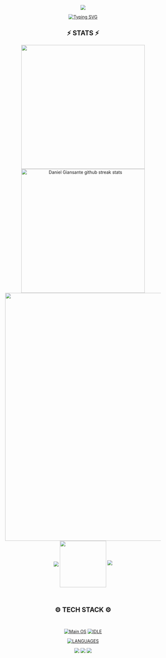 <p align="center">
<img src="https://capsule-render.vercel.app/api?type=waving&height=300&color=gradient&text=HI%20THERE!&fontSize=90&fontAlign=50&fontAlignY=30&desc=I%20am%20Daniel%20Giansante!&section=header&animation=twinkling&textBg=false">
</p>

<p align="center"> <a href="https://git.io/typing-svg"><img src="https://readme-typing-svg.demolab.com?font=Orbitron&pause=1000&width=435&lines=Welcome+to+my+Github+Profile+Page!" alt="Typing SVG" /></a> </p>

<h2 align="center">⚡ STATS ⚡</h2>

<p align="center">
<img align="center" width="400" src="https://github-readme-stats.vercel.app/api?username=DanielGiansante&show_icons=true&theme=github_dark&&hide_border=true"> 
<img align="center" width="400" src="https://github-readme-streak-stats.herokuapp.com/?user=DanielGiansante&theme=github-dark&hide_border=true&date_format=M%20j%5B%2C%20Y%5D" alt="Daniel Giansante github streak stats"> 
<img align="center" width="800" src="https://github-profile-summary-cards.vercel.app/api/cards/profile-details?username=DanielGiansante&theme=github_dark&show_icons=true&bg_color=0111111"> 
<img align="center" src="https://github-profile-trophy.vercel.app/?username=DanielGiansante&theme=onedark&no-frame=False&row=1&&margin-w=20&no-bg=true">
<img align="center" width="150" src="https://komarev.com/ghpvc/?username=DanielGiansante&label=PROFILE+VIEWS&style=flat-square"> 
<img src="https://github.com/DanielGiansante/DanielGiansante/blob/output/github-contribution-grid-snake.svg">
</p>


<br> <h2 align="center">⚙️ TECH STACK ⚙️ </h2>
<br> <p align="center"> 
[![Main OS](https://img.shields.io/badge/OS-Windows_11-informational?style=flat&logo=Microsoft&logoColor=blue&color=1bdce3)](https://www.microsoft.com/en-us/windows?wa=wsignin1.0)
[![IDLE](https://img.shields.io/badge/IDLE-VS_Code-informational?style=flat&logo=VisualStudioCode&logoColor=lightblue&color=blue)](https://code.visualstudio.com/)

</p>

<div align="center">
  <a href="https://github-readme-tech-stack.vercel.app">
    <img src="https://github-readme-tech-stack.vercel.app/api/cards?title=LANGUAGES&align=center&titleAlign=center&fontSize=20&lineCount=2&theme=dracula&bg=%23282A36&badge=%23343746&border=%23343746&titleColor=%23BD93F9&line1=python%2CPython%2C1b2b9b%3B&line2=pandas%2CPandas%2C150458%3Bflask%2Cflask%2Cffffff%3B" alt="LANGUAGES" />
  </a>
</div>



<p align="center">
<img src="https://capsule-render.vercel.app/api?type=rect&color=timeGradient&height=2"> 
<img src="https://capsule-render.vercel.app/api?type=rect&color=timeGradient&height=2"> 
<img src="https://capsule-render.vercel.app/api?type=rect&color=timeGradient&height=2"> 
</p>
